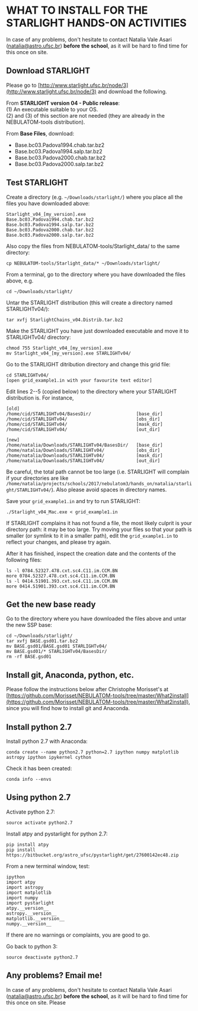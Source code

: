 # WHAT TO INSTALL FOR THE STARLIGHT HANDS-ON ACTIVITIES

In case of any problems, don't hesitate to contact Natalia Vale Asari (natalia@astro.ufsc.br) **before the school**, as it will be hard to find time for this once on site.



## Download STARLIGHT

Please go to [http://www.starlight.ufsc.br/node/3](http://www.starlight.ufsc.br/node/3)
and download the following.

From **STARLIGHT version 04 - Public release**:  
(1) An executable suitable to your OS.   
(2) and (3) of this section are not needed (they are already in the
NEBULATOM-tools distribution).  

From **Base Files**, download:  
- Base.bc03.Padova1994.chab.tar.bz2  
- Base.bc03.Padova1994.salp.tar.bz2  
- Base.bc03.Padova2000.chab.tar.bz2  
- Base.bc03.Padova2000.salp.tar.bz2  


## Test STARLIGHT

Create a directory (e.g. `~/Downloads/starlight/`) where you place all the files you have downloaded
above:

    Starlight_v04_[my_version].exe
    Base.bc03.Padova1994.chab.tar.bz2  
    Base.bc03.Padova1994.salp.tar.bz2  
    Base.bc03.Padova2000.chab.tar.bz2  
    Base.bc03.Padova2000.salp.tar.bz2    

Also copy the files from NEBULATOM-tools/Starlight_data/ to the same
directory:

    cp NEBULATOM-tools/Starlight_data/* ~/Downloads/starlight/

From a terminal, go to the directory where you have downloaded the files
above, e.g.

    cd ~/Downloads/starlight/

Untar the STARLIGHT distribution (this will create a directory named STARLIGHTv04/):

    tar xvfj StarlightChains_v04.Distrib.tar.bz2
    
Make the STARLIGHT you have just downloaded executable and move it to
STARLIGHTv04/ directory:

    chmod 755 Starlight_v04_[my_version].exe
    mv Starlight_v04_[my_version].exe STARLIGHTv04/

Go to the STARLIGHT ditribution directory and change this grid file:

    cd STARLIGHTv04/
    [open grid_example1.in with your favourite text editor]

Edit lines 2--5 (copied below) to the directory where your STARLIGHT
distribution is. For instance, 

    [old]
    /home/cid/STARLIGHTv04/BasesDir/                 [base_dir]
    /home/cid/STARLIGHTv04/                          [obs_dir]
    /home/cid/STARLIGHTv04/                          [mask_dir]
    /home/cid/STARLIGHTv04/                          [out_dir]

    [new]
    /home/natalia/Downloads/STARLIGHTv04/BasesDir/   [base_dir]
    /home/natalia/Downloads/STARLIGHTv04/            [obs_dir]
    /home/natalia/Downloads/STARLIGHTv04/            [mask_dir]
    /home/natalia/Downloads/STARLIGHTv04/            [out_dir]

Be careful, the total path cannot be too large (i.e. STARLIGHT will
complain if your directories are like
`/home/natalia/projects/schools/2017/nebulatom3/hands_on/natalia/starlight/STARLIGHTv04/`). Also
please avoid spaces in directory names.

Save your `grid_example1.in` and try to run STARLIGHT:

    ./Starlight_v04_Mac.exe < grid_example1.in

If STARLIGHT complains it has not found a file, the most likely culprit
is your directory path: it may be too large. Try moving your files so
that your path is smaller (or symlink to it in a smaller path), edit the
`grid_example1.in` to reflect your changes, and please try again.

After it has finished, inspect the creation date and the contents of the
following files:

    ls -l 0784.52327.478.cxt.sc4.C11.im.CCM.BN
    more 0784.52327.478.cxt.sc4.C11.im.CCM.BN
    ls -l 0414.51901.393.cxt.sc4.C11.im.CCM.BN
    more 0414.51901.393.cxt.sc4.C11.im.CCM.BN
    
    
## Get the new base ready

Go to the directory where you have downloaded the files above and untar
the new SSP base:

    cd ~/Downloads/starlight/
    tar xvfj BASE.gsd01.tar.bz2
    mv BASE.gsd01/BASE.gsd01 STARLIGHTv04/
    mv BASE.gsd01/* STARLIGHTv04/BasesDir/
    rm -rf BASE.gsd01


    
## Install git, Anaconda, python, etc.

Please follow the instructions below after Christophe Morisset's at
[https://github.com/Morisset/NEBULATOM-tools/tree/master/What2install](https://github.com/Morisset/NEBULATOM-tools/tree/master/What2install),
since you will find how to install git and Anaconda.

## Install python 2.7

Install python 2.7 with Anaconda:

    conda create --name python2.7 python=2.7 ipython numpy matplotlib astropy ipython ipykernel cython

Check it has been created:

    conda info --envs


## Using python 2.7

Activate python 2.7:

    source activate python2.7

Install atpy and pystarlight for python 2.7:
    
    pip install atpy
    pip install https://bitbucket.org/astro_ufsc/pystarlight/get/27600142ec48.zip
    
From a new terminal window, test:

    ipython
    import atpy
    import astropy
    import matplotlib
    import numpy
    import pystarlight
    atpy.__version__
    astropy.__version__
    matplotlib.__version__
    numpy.__version__

If there are no warnings or complaints, you are good to go.

Go back to python 3:

    source deactivate python2.7


## Any problems? Email me!

In case of any problems, don't hesitate to contact Natalia Vale Asari
(natalia@astro.ufsc.br) **before the school**, as it will be hard to
find time for this once on site. Please 

